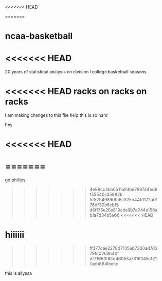 <<<<<<< HEAD

=======
# ncaa-basketball
<<<<<<< HEAD
=======
20 years of statistical analysis on division I college basketball seasons. 

<<<<<<< HEAD
racks on racks on racks
=======
I am making changes to this file 
help this is so hard

hey
 
<<<<<<< HEAD
======== 
>>>>>
=======
========
>>>>>

go phillies

>>>>>>> 4e88cc46a0511a93be789744ed8f55540c35882b
>>>>>>> 5f52549890fc8c325b44b1172a0176df30b6ebf5
>>>>>>> d6ff75e26e819cde6b7a044e158ab1a7d34b5e66
<<<<<<< HEAD



hiiiiii
=======
>>>>>>> ff377cae2278d7105eb7330ad7d379fc0263b40f
>>>>>>> df71663f63d46053a7316045a1211aeb894feecc



this is allyssa
